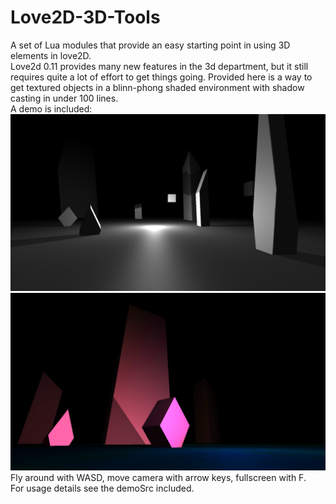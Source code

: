 # Love2D-3D-Tools
A set of Lua modules that provide an easy starting point in using 3D elements in love2D.  
Love2d 0.11 provides many new features in the 3d department, but it still requires quite a lot of effort to get things going. Provided here is a way to get textured objects in a blinn-phong shaded environment with shadow casting in under 100 lines.  
A demo is included:
![alt text](Love3dTools/demoImages/1.png)
![alt text](Love3dTools/demoImages/2.png)
Fly around with WASD, move camera with arrow keys, fullscreen with F.  
For usage details see the demoSrc included.
